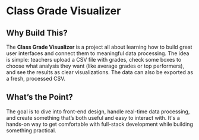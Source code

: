 # Class Grade Visualizer

## Why Build This?
The **Class Grade Visualizer** is a project all about learning how to build great user interfaces and connect them to meaningful data processing. The idea is simple: teachers upload a CSV file with grades, check some boxes to choose what analysis they want (like average grades or top performers), and see the results as clear visualizations. The data can also be exported as a fresh, processed CSV.

## What’s the Point?
The goal is to dive into front-end design, handle real-time data processing, and create something that’s both useful and easy to interact with. It's a hands-on way to get comfortable with full-stack development while building something practical. 
